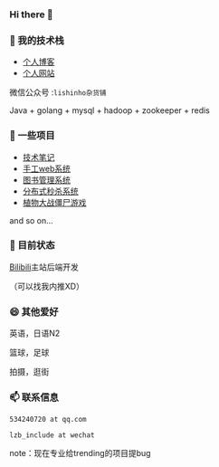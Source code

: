 ### Hi there 👋

### 🌱 我的技术栈

- [个人博客](https://blog.csdn.net/wannuoge4766)
- [个人网站](https://lishinho.top/)

微信公众号 :`lishinho杂货铺`

Java + golang + mysql + hadoop + zookeeper + redis

### 🤔 一些项目

- [技术笔记](https://github.com/lishinho/algorithm-coding)
- [手工web系统](https://github.com/lishinho/SCU_DB_WebSystemByJsp)
- [图书管理系统](https://github.com/lishinho/LMS1.0)
- [分布式秒杀系统](https://github.com/lishinho/dis-seckill)
- [植物大战僵尸游戏](https://github.com/lishinho/PVZ_windowsAPI)

and so on...

### 🔭 目前状态

[Bilibili](https://www.bilibili.com)主站后端开发

（可以找我内推XD）

### 😄 其他爱好

英语，日语N2

篮球，足球

拍摄，逛街

### 📫 联系信息

`534240720 at qq.com`

`lzb_include at wechat`

note：现在专业给trending的项目提bug


